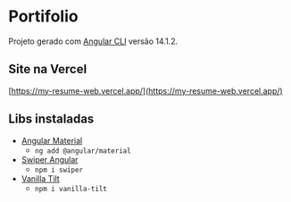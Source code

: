 # Portifolio 

Projeto gerado com [Angular CLI](https://github.com/angular/angular-cli) versão 14.1.2.


## Site na Vercel

[https://my-resume-web.vercel.app/](https://my-resume-web.vercel.app/)

## Libs instaladas
- [Angular Material](https://material.angular.io/guide/getting-started)
  - `ng add @angular/material`
- [Swiper Angular](https://v8.swiperjs.com/angular#usage)
  - `npm i swiper`
- [Vanilla Tilt](https://www.npmjs.com/package/vanilla-tilt)
  - `npm i vanilla-tilt`
